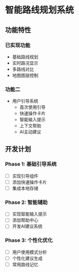 # 智能路线规划系统

## 功能特性

### 已实现功能
- 基础路线规划
- 实时路况显示
- 多路线对比
- 地图图层控制

### 功能二
- 用户引导系统
  - 首次使用引导
  - 快速操作卡片
  - 智能输入提示
  - 上下文帮助
  - AI主动建议

## 开发计划

### Phase 1: 基础引导系统
- [ ] 实现引导组件
- [ ] 添加快速操作卡片
- [ ] 集成本地存储

### Phase 2: 智能辅助
- [ ] 实现智能输入提示
- [ ] 添加帮助中心
- [ ] 开发AI建议系统

### Phase 3: 个性化优化
- [ ] 用户使用模式分析
- [ ] 个性化建议生成
- [ ] 常用路线记忆
